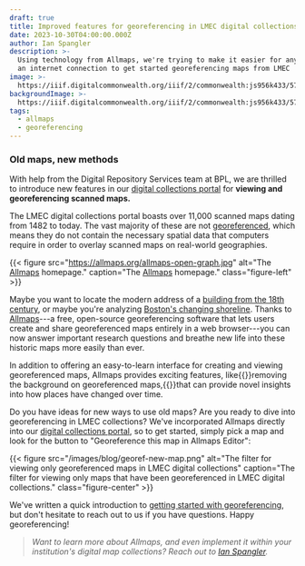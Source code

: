 ```yaml
---
draft: true
title: Improved features for georeferencing in LMEC digital collections
date: 2023-10-30T04:00:00.000Z
author: Ian Spangler
description: >-
  Using technology from Allmaps, we're trying to make it easier for anyone with
  an internet connection to get started georeferencing maps from LMEC
image: >-
  https://iiif.digitalcommonwealth.org/iiif/2/commonwealth:js956k433/574,619,8069,5665/pct:20/0/default.jpg
backgroundImage: >-
  https://iiif.digitalcommonwealth.org/iiif/2/commonwealth:js956k433/574,619,8069,5665/pct:20/0/default.jpg
tags:
  - allmaps
  - georeferencing
---
```


### Old maps, new methods

With help from the Digital Repository Services team at BPL, we are thrilled to introduce new features in our [digital collections portal](https://collections.leventhalmap.org) for **viewing and georeferencing scanned maps.**

The LMEC digital collections portal boasts over 11,000 scanned maps dating from 1482 to today. The vast majority of these are not [georeferenced](https://leventhalmap.org/projects/digital-projects/georeferencing), which means they do not contain the necessary spatial data that computers require in order to overlay scanned maps on real-world geographies.

{{< figure src="https://allmaps.org/allmaps-open-graph.jpg" alt="The [Allmaps](https://allmaps.org) homepage." caption="The [Allmaps](https://allmaps.org) homepage." class="figure-left" >}}

Maybe you want to locate the modern address of a [building from the 18th century](https://collections.leventhalmap.org/search/commonwealth:q524mv09k), or maybe you're analyzing [Boston's changing shoreline](https://collections.leventhalmap.org/search/commonwealth:x633f8662). Thanks to [Allmaps](https://www.leventhalmap.org/articles/bert-spaan-interview/)---a free, open-source georeferencing software that lets users create and share georeferenced maps entirely in a web browser---you can now answer important research questions and breathe new life into these historic maps more easily than ever.

In addition to offering an easy-to-learn interface for creating and viewing georeferenced maps, Allmaps provides exciting features, like{{<popup img-src="/images/blog/allmaps-viewer-background.gif" target="blank" bib-src="https://viewer.allmaps.org/?url=https%3A%2F%2Fannotations.allmaps.org%2Fmanifests%2F66acd6743e51536d">}}removing the background on georeferenced maps,{{</popup>}}that can provide novel insights into how places have changed over time.

Do you have ideas for new ways to use old maps? Are you ready to dive into georeferencing in LMEC collections? We've incorporated Allmaps directly into our [digital collections portal](https://collections.leventhalmap.org), so to get started, simply pick a map and look for the button to "Georeference this map in Allmaps Editor":

{{< figure src="/images/blog/georef-new-map.png" alt="The filter for viewing only georeferenced maps in LMEC digital collections" caption="The filter for viewing only maps that have been georeferenced in LMEC digital collections." class="figure-center" >}}

We've written a quick introduction to [getting started with georeferencing](https://leventhalmap.org/projects/digital-projects/georeferencing), but don't hesitate to reach out to us if you have questions. Happy georeferencing!

>*Want to learn more about Allmaps, and even implement it within your institution's digital map collections? Reach out to [Ian Spangler](https://www.leventhalmap.org/about/people/ian-spangler/).*

<!-- <iframe src="https://latest.allmaps.org/" name="otherSite" style="width: 100%; height: 600px"></iframe> -->